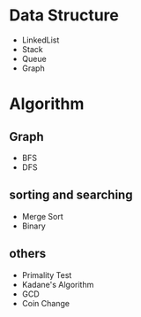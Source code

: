 # Data Structure
 - LinkedList
 - Stack
 - Queue
 - Graph

# Algorithm
## Graph
- BFS
- DFS
## sorting and searching
- Merge Sort
- Binary 
## others
- Primality Test
- Kadane's Algorithm
- GCD
- Coin Change